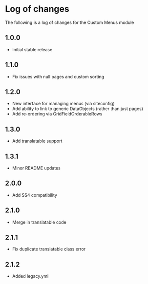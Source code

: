 # Log of changes

The following is a log of changes for the Custom Menus module

## 1.0.0

* Initial stable release

## 1.1.0

* Fix issues with null pages and custom sorting

## 1.2.0

* New interface for managing menus (via siteconfig)
* Add ability to link to generic DataObjects (rather than just pages)
* Add re-ordering via GridFieldOrderableRows

## 1.3.0

* Add translatable support

## 1.3.1

* Minor README updates

## 2.0.0

* Add SS4 compatibility

## 2.1.0

* Merge in translatable code

## 2.1.1

* Fix duplicate translatable class error

## 2.1.2

* Added legacy.yml